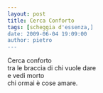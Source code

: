 ```yaml
---
layout: post
title: Cerca Conforto
tags: [scheggia d'essenza,]
date: 2009-06-04 19:09:00
author: pietro
---
```

Cerca conforto<br/>tra le braccia di chi vuole dare<br/>e vedi morto<br/>chi ormai è cose amare.
